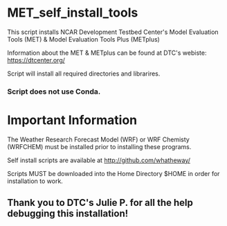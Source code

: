 # MET_self_install_tools
This script installs NCAR Development Testbed Center's Model Evaluation Tools (MET) &amp; Model Evaluation Tools Plus (METplus) 

Information about the MET & METplus can be found at DTC's webiste: https://dtcenter.org/

Script will install all required directories and librarires.

### Script does not use Conda.


# Important Information
The Weather Research Forecast Model (WRF) or WRF Chemisty (WRFCHEM) must be installed prior to installing these programs.

Self install scripts are available at
http://github.com/whatheway/

Scripts MUST be downloaded into the Home Directory $HOME in order for installation to work.


## Thank you to DTC's Julie P. for all the help debugging this installation!
